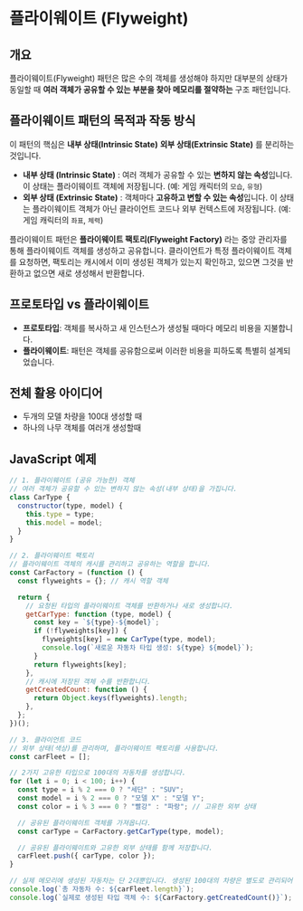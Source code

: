 # 플라이웨이트 (Flyweight)

## 개요

플라이웨이트(Flyweight) 패턴은 많은 수의 객체를 생성해야 하지만 대부분의 상태가 동일할 때 **여러 객체가 공유할 수 있는 부분을 찾아 메모리를 절약하는** 구조 패턴입니다.

## 플라이웨이트 패턴의 목적과 작동 방식

이 패턴의 핵심은 **내부 상태(Intrinsic State)** **외부 상태(Extrinsic State)** 를 분리하는 것입니다.

- **내부 상태 (Intrinsic State)** : 여러 객체가 공유할 수 있는 **변하지 않는 속성**입니다. 이 상태는 플라이웨이트 객체에 저장됩니다. (예: 게임 캐릭터의 `모습`, `유형`)
- **외부 상태 (Extrinsic State)** : 객체마다 **고유하고 변할 수 있는 속성**입니다. 이 상태는 플라이웨이트 객체가 아닌 클라이언트 코드나 외부 컨텍스트에 저장됩니다. (예: 게임 캐릭터의 `좌표`, `체력`)

플라이웨이트 패턴은 **플라이웨이트 팩토리(Flyweight Factory)** 라는 중앙 관리자를 통해 플라이웨이트 객체를 생성하고 공유합니다. 클라이언트가 특정 플라이웨이트 객체를 요청하면, 팩토리는 캐시에서 이미 생성된 객체가 있는지 확인하고, 있으면 그것을 반환하고 없으면 새로 생성해서 반환합니다.

## 프로토타입 vs 플라이웨이트

- **프로토타입**: 객체를 복사하고 새 인스턴스가 생성될 때마다 메모리 비용을 지불합니다.
- **플라이웨이트**: 패턴은 객체를 공유함으로써 이러한 비용을 피하도록 특별히 설계되었습니다.

## 전체 활용 아이디어

- 두개의 모델 차량을 100대 생성할 때
- 하나의 나무 객체를 여러개 생성할때

## JavaScript 예제

```javascript
// 1. 플라이웨이트 (공유 가능한) 객체
// 여러 객체가 공유할 수 있는 변하지 않는 속성(내부 상태)을 가집니다.
class CarType {
  constructor(type, model) {
    this.type = type;
    this.model = model;
  }
}

// 2. 플라이웨이트 팩토리
// 플라이웨이트 객체의 캐시를 관리하고 공유하는 역할을 합니다.
const CarFactory = (function () {
  const flyweights = {}; // 캐시 역할 객체

  return {
    // 요청된 타입의 플라이웨이트 객체를 반환하거나 새로 생성합니다.
    getCarType: function (type, model) {
      const key = `${type}-${model}`;
      if (!flyweights[key]) {
        flyweights[key] = new CarType(type, model);
        console.log(`새로운 자동차 타입 생성: ${type} ${model}`);
      }
      return flyweights[key];
    },
    // 캐시에 저장된 객체 수를 반환합니다.
    getCreatedCount: function () {
      return Object.keys(flyweights).length;
    },
  };
})();

// 3. 클라이언트 코드
// 외부 상태(색상)를 관리하며, 플라이웨이트 팩토리를 사용합니다.
const carFleet = [];

// 2가지 고유한 타입으로 100대의 자동차를 생성합니다.
for (let i = 0; i < 100; i++) {
  const type = i % 2 === 0 ? "세단" : "SUV";
  const model = i % 2 === 0 ? "모델 X" : "모델 Y";
  const color = i % 3 === 0 ? "빨강" : "파랑"; // 고유한 외부 상태

  // 공유된 플라이웨이트 객체를 가져옵니다.
  const carType = CarFactory.getCarType(type, model);

  // 공유된 플라이웨이트와 고유한 외부 상태를 함께 저장합니다.
  carFleet.push({ carType, color });
}

// 실제 메모리에 생성된 자동차는 단 2대뿐입니다. 생성된 100대의 차량은 별도로 관리되어 메모리 사용량을 크게 절약합니다.
console.log(`총 자동차 수: ${carFleet.length}`);
console.log(`실제로 생성된 타입 객체 수: ${CarFactory.getCreatedCount()}`);
```
